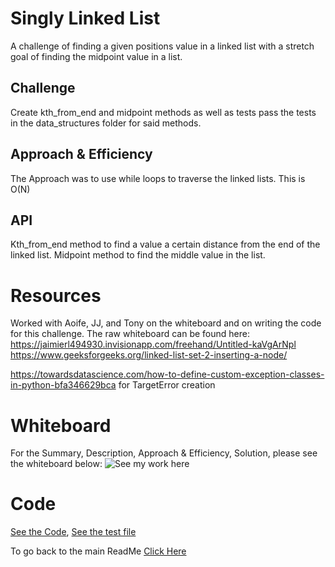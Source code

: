 # Singly Linked List
A challenge of finding a given positions value in a linked list with a stretch goal of finding the midpoint value in a list.

## Challenge
Create kth_from_end and midpoint methods as well as tests pass the tests in the data_structures folder for said methods.

## Approach & Efficiency
The Approach was to use while loops to traverse the linked lists. This is O(N)

## API
Kth_from_end method to find a value a certain distance from the end of the linked list.
Midpoint method to find the middle value in the list.

# Resources
Worked with Aoife, JJ, and Tony on the whiteboard and on writing the code for this challenge.
The raw whiteboard can be found here: https://jaimierl494930.invisionapp.com/freehand/Untitled-kaVgArNpl
https://www.geeksforgeeks.org/linked-list-set-2-inserting-a-node/

https://towardsdatascience.com/how-to-define-custom-exception-classes-in-python-bfa346629bca for TargetError creation

# Whiteboard
For the Summary, Description, Approach & Efficiency, Solution, please see the whiteboard below:
![See my work here](/python/code_challenges/linked_list_kth/CCWB7.drawio.png)

# Code
[See the Code](python/code_challenges/linked_list_kth/linked_list.py), [See the test file](python/code_challenges/linked_list_kth/test_linked_list_kth.py)

To go back to the main ReadMe [Click Here](../../README.md)
